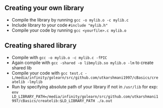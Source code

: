 ## Creating your own library
- Compile the library by running `gcc -o mylib.o -c mylib.c`
- Include library to your code `#include "mylib.h"`
- Compile your code by running `gcc <yourfile>.c mylib.o`

## Creating shared library
- Compile with `gcc -o mylib.o -c mylib.c -fPIC`
- Again compile with `gcc -shared -o libmylib.so mylib.o -lm` to create shared lib
- Compile your code with `gcc test.c -L/media/infinity/golearn/src/github.com/utkarshmani1997/cBasics/createlib -lmylib`
- Run by specifying absolute path of your library if not in `/usr/lib`
  for exp: `env LD_LIBRARY_PATH=/media/infinity/golearn/src/github.com/utkarshmani1997/cBasics/createlib:$LD_LIBRARY_PATH ./a.out`
